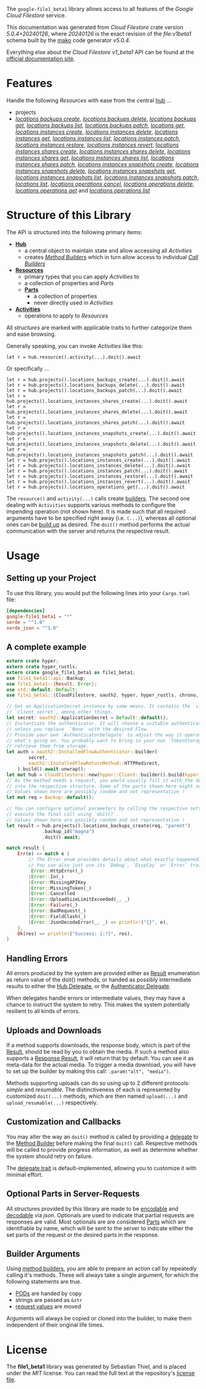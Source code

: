 <!---
DO NOT EDIT !
This file was generated automatically from 'src/generator/templates/api/README.md.mako'
DO NOT EDIT !
-->
The `google-file1_beta1` library allows access to all features of the *Google Cloud Filestore* service.

This documentation was generated from *Cloud Filestore* crate version *5.0.4+20240126*, where *20240126* is the exact revision of the *file:v1beta1* schema built by the [mako](http://www.makotemplates.org/) code generator *v5.0.4*.

Everything else about the *Cloud Filestore* *v1_beta1* API can be found at the
[official documentation site](https://cloud.google.com/filestore/).
# Features

Handle the following *Resources* with ease from the central [hub](https://docs.rs/google-file1_beta1/5.0.4+20240126/google_file1_beta1/CloudFilestore) ... 

* projects
 * [*locations backups create*](https://docs.rs/google-file1_beta1/5.0.4+20240126/google_file1_beta1/api::ProjectLocationBackupCreateCall), [*locations backups delete*](https://docs.rs/google-file1_beta1/5.0.4+20240126/google_file1_beta1/api::ProjectLocationBackupDeleteCall), [*locations backups get*](https://docs.rs/google-file1_beta1/5.0.4+20240126/google_file1_beta1/api::ProjectLocationBackupGetCall), [*locations backups list*](https://docs.rs/google-file1_beta1/5.0.4+20240126/google_file1_beta1/api::ProjectLocationBackupListCall), [*locations backups patch*](https://docs.rs/google-file1_beta1/5.0.4+20240126/google_file1_beta1/api::ProjectLocationBackupPatchCall), [*locations get*](https://docs.rs/google-file1_beta1/5.0.4+20240126/google_file1_beta1/api::ProjectLocationGetCall), [*locations instances create*](https://docs.rs/google-file1_beta1/5.0.4+20240126/google_file1_beta1/api::ProjectLocationInstanceCreateCall), [*locations instances delete*](https://docs.rs/google-file1_beta1/5.0.4+20240126/google_file1_beta1/api::ProjectLocationInstanceDeleteCall), [*locations instances get*](https://docs.rs/google-file1_beta1/5.0.4+20240126/google_file1_beta1/api::ProjectLocationInstanceGetCall), [*locations instances list*](https://docs.rs/google-file1_beta1/5.0.4+20240126/google_file1_beta1/api::ProjectLocationInstanceListCall), [*locations instances patch*](https://docs.rs/google-file1_beta1/5.0.4+20240126/google_file1_beta1/api::ProjectLocationInstancePatchCall), [*locations instances restore*](https://docs.rs/google-file1_beta1/5.0.4+20240126/google_file1_beta1/api::ProjectLocationInstanceRestoreCall), [*locations instances revert*](https://docs.rs/google-file1_beta1/5.0.4+20240126/google_file1_beta1/api::ProjectLocationInstanceRevertCall), [*locations instances shares create*](https://docs.rs/google-file1_beta1/5.0.4+20240126/google_file1_beta1/api::ProjectLocationInstanceShareCreateCall), [*locations instances shares delete*](https://docs.rs/google-file1_beta1/5.0.4+20240126/google_file1_beta1/api::ProjectLocationInstanceShareDeleteCall), [*locations instances shares get*](https://docs.rs/google-file1_beta1/5.0.4+20240126/google_file1_beta1/api::ProjectLocationInstanceShareGetCall), [*locations instances shares list*](https://docs.rs/google-file1_beta1/5.0.4+20240126/google_file1_beta1/api::ProjectLocationInstanceShareListCall), [*locations instances shares patch*](https://docs.rs/google-file1_beta1/5.0.4+20240126/google_file1_beta1/api::ProjectLocationInstanceSharePatchCall), [*locations instances snapshots create*](https://docs.rs/google-file1_beta1/5.0.4+20240126/google_file1_beta1/api::ProjectLocationInstanceSnapshotCreateCall), [*locations instances snapshots delete*](https://docs.rs/google-file1_beta1/5.0.4+20240126/google_file1_beta1/api::ProjectLocationInstanceSnapshotDeleteCall), [*locations instances snapshots get*](https://docs.rs/google-file1_beta1/5.0.4+20240126/google_file1_beta1/api::ProjectLocationInstanceSnapshotGetCall), [*locations instances snapshots list*](https://docs.rs/google-file1_beta1/5.0.4+20240126/google_file1_beta1/api::ProjectLocationInstanceSnapshotListCall), [*locations instances snapshots patch*](https://docs.rs/google-file1_beta1/5.0.4+20240126/google_file1_beta1/api::ProjectLocationInstanceSnapshotPatchCall), [*locations list*](https://docs.rs/google-file1_beta1/5.0.4+20240126/google_file1_beta1/api::ProjectLocationListCall), [*locations operations cancel*](https://docs.rs/google-file1_beta1/5.0.4+20240126/google_file1_beta1/api::ProjectLocationOperationCancelCall), [*locations operations delete*](https://docs.rs/google-file1_beta1/5.0.4+20240126/google_file1_beta1/api::ProjectLocationOperationDeleteCall), [*locations operations get*](https://docs.rs/google-file1_beta1/5.0.4+20240126/google_file1_beta1/api::ProjectLocationOperationGetCall) and [*locations operations list*](https://docs.rs/google-file1_beta1/5.0.4+20240126/google_file1_beta1/api::ProjectLocationOperationListCall)




# Structure of this Library

The API is structured into the following primary items:

* **[Hub](https://docs.rs/google-file1_beta1/5.0.4+20240126/google_file1_beta1/CloudFilestore)**
    * a central object to maintain state and allow accessing all *Activities*
    * creates [*Method Builders*](https://docs.rs/google-file1_beta1/5.0.4+20240126/google_file1_beta1/client::MethodsBuilder) which in turn
      allow access to individual [*Call Builders*](https://docs.rs/google-file1_beta1/5.0.4+20240126/google_file1_beta1/client::CallBuilder)
* **[Resources](https://docs.rs/google-file1_beta1/5.0.4+20240126/google_file1_beta1/client::Resource)**
    * primary types that you can apply *Activities* to
    * a collection of properties and *Parts*
    * **[Parts](https://docs.rs/google-file1_beta1/5.0.4+20240126/google_file1_beta1/client::Part)**
        * a collection of properties
        * never directly used in *Activities*
* **[Activities](https://docs.rs/google-file1_beta1/5.0.4+20240126/google_file1_beta1/client::CallBuilder)**
    * operations to apply to *Resources*

All *structures* are marked with applicable traits to further categorize them and ease browsing.

Generally speaking, you can invoke *Activities* like this:

```Rust,ignore
let r = hub.resource().activity(...).doit().await
```

Or specifically ...

```ignore
let r = hub.projects().locations_backups_create(...).doit().await
let r = hub.projects().locations_backups_delete(...).doit().await
let r = hub.projects().locations_backups_patch(...).doit().await
let r = hub.projects().locations_instances_shares_create(...).doit().await
let r = hub.projects().locations_instances_shares_delete(...).doit().await
let r = hub.projects().locations_instances_shares_patch(...).doit().await
let r = hub.projects().locations_instances_snapshots_create(...).doit().await
let r = hub.projects().locations_instances_snapshots_delete(...).doit().await
let r = hub.projects().locations_instances_snapshots_patch(...).doit().await
let r = hub.projects().locations_instances_create(...).doit().await
let r = hub.projects().locations_instances_delete(...).doit().await
let r = hub.projects().locations_instances_patch(...).doit().await
let r = hub.projects().locations_instances_restore(...).doit().await
let r = hub.projects().locations_instances_revert(...).doit().await
let r = hub.projects().locations_operations_get(...).doit().await
```

The `resource()` and `activity(...)` calls create [builders][builder-pattern]. The second one dealing with `Activities` 
supports various methods to configure the impending operation (not shown here). It is made such that all required arguments have to be 
specified right away (i.e. `(...)`), whereas all optional ones can be [build up][builder-pattern] as desired.
The `doit()` method performs the actual communication with the server and returns the respective result.

# Usage

## Setting up your Project

To use this library, you would put the following lines into your `Cargo.toml` file:

```toml
[dependencies]
google-file1_beta1 = "*"
serde = "^1.0"
serde_json = "^1.0"
```

## A complete example

```Rust
extern crate hyper;
extern crate hyper_rustls;
extern crate google_file1_beta1 as file1_beta1;
use file1_beta1::api::Backup;
use file1_beta1::{Result, Error};
use std::default::Default;
use file1_beta1::{CloudFilestore, oauth2, hyper, hyper_rustls, chrono, FieldMask};

// Get an ApplicationSecret instance by some means. It contains the `client_id` and 
// `client_secret`, among other things.
let secret: oauth2::ApplicationSecret = Default::default();
// Instantiate the authenticator. It will choose a suitable authentication flow for you, 
// unless you replace  `None` with the desired Flow.
// Provide your own `AuthenticatorDelegate` to adjust the way it operates and get feedback about 
// what's going on. You probably want to bring in your own `TokenStorage` to persist tokens and
// retrieve them from storage.
let auth = oauth2::InstalledFlowAuthenticator::builder(
        secret,
        oauth2::InstalledFlowReturnMethod::HTTPRedirect,
    ).build().await.unwrap();
let mut hub = CloudFilestore::new(hyper::Client::builder().build(hyper_rustls::HttpsConnectorBuilder::new().with_native_roots().https_or_http().enable_http1().build()), auth);
// As the method needs a request, you would usually fill it with the desired information
// into the respective structure. Some of the parts shown here might not be applicable !
// Values shown here are possibly random and not representative !
let mut req = Backup::default();

// You can configure optional parameters by calling the respective setters at will, and
// execute the final call using `doit()`.
// Values shown here are possibly random and not representative !
let result = hub.projects().locations_backups_create(req, "parent")
             .backup_id("magna")
             .doit().await;

match result {
    Err(e) => match e {
        // The Error enum provides details about what exactly happened.
        // You can also just use its `Debug`, `Display` or `Error` traits
         Error::HttpError(_)
        |Error::Io(_)
        |Error::MissingAPIKey
        |Error::MissingToken(_)
        |Error::Cancelled
        |Error::UploadSizeLimitExceeded(_, _)
        |Error::Failure(_)
        |Error::BadRequest(_)
        |Error::FieldClash(_)
        |Error::JsonDecodeError(_, _) => println!("{}", e),
    },
    Ok(res) => println!("Success: {:?}", res),
}

```
## Handling Errors

All errors produced by the system are provided either as [Result](https://docs.rs/google-file1_beta1/5.0.4+20240126/google_file1_beta1/client::Result) enumeration as return value of
the doit() methods, or handed as possibly intermediate results to either the 
[Hub Delegate](https://docs.rs/google-file1_beta1/5.0.4+20240126/google_file1_beta1/client::Delegate), or the [Authenticator Delegate](https://docs.rs/yup-oauth2/*/yup_oauth2/trait.AuthenticatorDelegate.html).

When delegates handle errors or intermediate values, they may have a chance to instruct the system to retry. This 
makes the system potentially resilient to all kinds of errors.

## Uploads and Downloads
If a method supports downloads, the response body, which is part of the [Result](https://docs.rs/google-file1_beta1/5.0.4+20240126/google_file1_beta1/client::Result), should be
read by you to obtain the media.
If such a method also supports a [Response Result](https://docs.rs/google-file1_beta1/5.0.4+20240126/google_file1_beta1/client::ResponseResult), it will return that by default.
You can see it as meta-data for the actual media. To trigger a media download, you will have to set up the builder by making
this call: `.param("alt", "media")`.

Methods supporting uploads can do so using up to 2 different protocols: 
*simple* and *resumable*. The distinctiveness of each is represented by customized 
`doit(...)` methods, which are then named `upload(...)` and `upload_resumable(...)` respectively.

## Customization and Callbacks

You may alter the way an `doit()` method is called by providing a [delegate](https://docs.rs/google-file1_beta1/5.0.4+20240126/google_file1_beta1/client::Delegate) to the 
[Method Builder](https://docs.rs/google-file1_beta1/5.0.4+20240126/google_file1_beta1/client::CallBuilder) before making the final `doit()` call. 
Respective methods will be called to provide progress information, as well as determine whether the system should 
retry on failure.

The [delegate trait](https://docs.rs/google-file1_beta1/5.0.4+20240126/google_file1_beta1/client::Delegate) is default-implemented, allowing you to customize it with minimal effort.

## Optional Parts in Server-Requests

All structures provided by this library are made to be [encodable](https://docs.rs/google-file1_beta1/5.0.4+20240126/google_file1_beta1/client::RequestValue) and 
[decodable](https://docs.rs/google-file1_beta1/5.0.4+20240126/google_file1_beta1/client::ResponseResult) via *json*. Optionals are used to indicate that partial requests are responses 
are valid.
Most optionals are are considered [Parts](https://docs.rs/google-file1_beta1/5.0.4+20240126/google_file1_beta1/client::Part) which are identifiable by name, which will be sent to 
the server to indicate either the set parts of the request or the desired parts in the response.

## Builder Arguments

Using [method builders](https://docs.rs/google-file1_beta1/5.0.4+20240126/google_file1_beta1/client::CallBuilder), you are able to prepare an action call by repeatedly calling it's methods.
These will always take a single argument, for which the following statements are true.

* [PODs][wiki-pod] are handed by copy
* strings are passed as `&str`
* [request values](https://docs.rs/google-file1_beta1/5.0.4+20240126/google_file1_beta1/client::RequestValue) are moved

Arguments will always be copied or cloned into the builder, to make them independent of their original life times.

[wiki-pod]: http://en.wikipedia.org/wiki/Plain_old_data_structure
[builder-pattern]: http://en.wikipedia.org/wiki/Builder_pattern
[google-go-api]: https://github.com/google/google-api-go-client

# License
The **file1_beta1** library was generated by Sebastian Thiel, and is placed 
under the *MIT* license.
You can read the full text at the repository's [license file][repo-license].

[repo-license]: https://github.com/Byron/google-apis-rsblob/main/LICENSE.md

